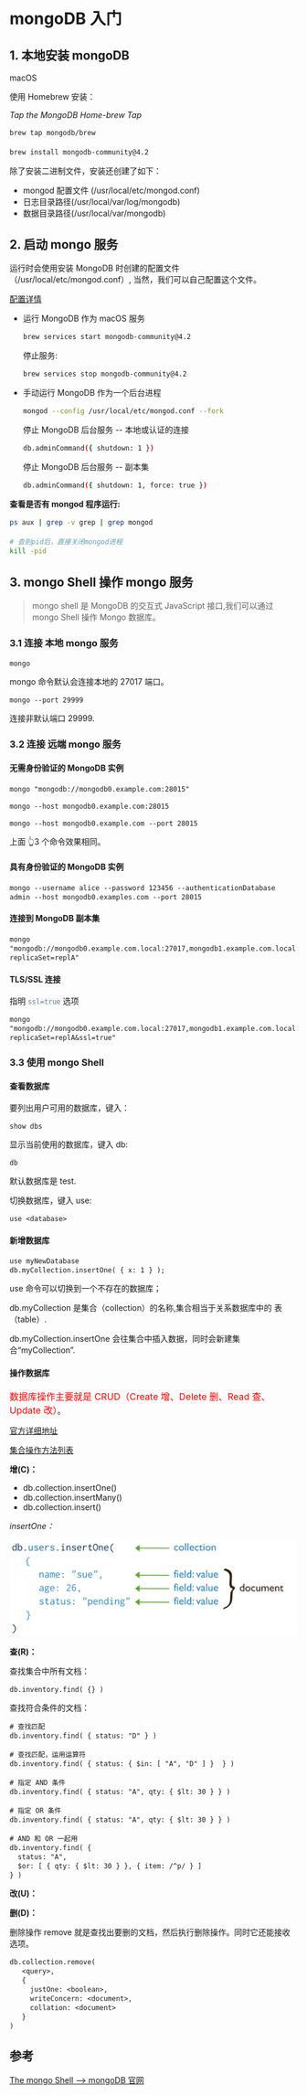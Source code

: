 # mongoDB 入门

## 1. 本地安装 mongoDB

macOS

使用 Homebrew 安装：

_Tap the MongoDB Home-brew Tap_

```bash
brew tap mongodb/brew

brew install mongodb-community@4.2
```

除了安装二进制文件，安装还创建了如下：

- mongod 配置文件 (/usr/local/etc/mongod.conf)
- 日志目录路径(/usr/local/var/log/mongodb)
- 数据目录路径(/usr/local/var/mongodb)

## 2. 启动 mongo 服务

运行时会使用安装 MongoDB 时创建的配置文件（/usr/local/etc/mongod.conf）, 当然，我们可以自己配置这个文件。

[配置详情](https://docs.mongodb.com/manual/reference/configuration-options/)

- 运行 MongoDB 作为 macOS 服务

  ```bash
  brew services start mongodb-community@4.2
  ```

  停止服务:

  ```bash
  brew services stop mongodb-community@4.2
  ```

- 手动运行 MongoDB 作为一个后台进程

  ```bash
  mongod --config /usr/local/etc/mongod.conf --fork
  ```

  停止 MongoDB 后台服务 -- 本地或认证的连接

  ```bash
  db.adminCommand({ shutdown: 1 })
  ```

  停止 MongoDB 后台服务 -- 副本集

  ```bash
  db.adminCommand({ shutdown: 1, force: true })
  ```

**查看是否有 mongod 程序运行:**

```bash
ps aux | grep -v grep | grep mongod

# 查到pid后，直接关闭mongod进程
kill -pid
```

## 3. mongo Shell 操作 mongo 服务

> mongo shell 是 MongoDB 的交互式 JavaScript 接口,我们可以通过 mongo Shell 操作 Mongo 数据库。

### 3.1 连接 本地 mongo 服务

```shell
mongo
```

mongo 命令默认会连接本地的 27017 端口。

```shell
mongo --port 29999
```

连接非默认端口 29999.

### 3.2 连接 远端 mongo 服务

#### 无需身份验证的 MongoDB 实例

```shell
mongo "mongodb://mongodb0.example.com:28015"
```

```shell
mongo --host mongodb0.example.com:28015
```

```shell
mongo --host mongodb0.example.com --port 28015
```

上面 👆3 个命令效果相同。

#### 具有身份验证的 MongoDB 实例

```shell
mongo --username alice --password 123456 --authenticationDatabase admin --host mongodb0.examples.com --port 28015
```

#### 连接到 MongoDB 副本集

```shell
mongo "mongodb://mongodb0.example.com.local:27017,mongodb1.example.com.local:27017,mongodb2.example.com.local:27017/?replicaSet=replA"
```

#### TLS/SSL 连接

指明 <code style="color: #708090; background-color: #F5F5F5;">ssl=true</code> 选项

```shell
mongo "mongodb://mongodb0.example.com.local:27017,mongodb1.example.com.local:27017,mongodb2.example.com.local:27017/?replicaSet=replA&ssl=true"
```

### 3.3 使用 mongo Shell

#### 查看数据库

要列出用户可用的数据库，键入：

```shell
show dbs
```

显示当前使用的数据库，键入 db:

```shell
db
```

默认数据库是 test.

切换数据库，键入 use<db>:

```shell
use <database>
```

#### 新增数据库

```shell
use myNewDatabase
db.myCollection.insertOne( { x: 1 } );
```

use 命令可以切换到一个不存在的数据库；

db.myCollection 是集合（collection）的名称,集合相当于关系数据库中的 表（table）.

db.myCollection.insertOne 会往集合中插入数据，同时会新建集合“myCollection”.

#### 操作数据库

<span style="color: #ff0000; font-size: 16px;">数据库操作主要就是 CRUD（Create 增、Delete 删、Read 查、Update 改）</span>。

[官方详细地址](https://docs.mongodb.com/v4.2/crud/)

[集合操作方法列表](https://docs.mongodb.com/v4.2/reference/method/js-collection/)

**增(C)：**

- db.collection.insertOne()
- db.collection.insertMany()
- db.collection.insert()

_insertOne：_

![mongo crud](../img/crud_mongodb.svg)

**查(R)：**

查找集合中所有文档：

```shell
db.inventory.find( {} )
```

查找符合条件的文档：

```shell
# 查找匹配
db.inventory.find( { status: "D" } )

# 查找匹配，运用运算符
db.inventory.find( { status: { $in: [ "A", "D" ] }  } )

# 指定 AND 条件
db.inventory.find( { status: "A", qty: { $lt: 30 } } )

# 指定 OR 条件
db.inventory.find( { status: "A", qty: { $lt: 30 } } )

# AND 和 OR 一起用
db.inventory.find( {
  status: "A",
  $or: [ { qty: { $lt: 30 } }, { item: /^p/ } ]
} )
```

**改(U)：**

**删(D)：**

删除操作 remove 就是查找出要删的文档，然后执行删除操作。同时它还能接收选项。

```shell
db.collection.remove(
   <query>,
   {
     justOne: <boolean>,
     writeConcern: <document>,
     collation: <document>
   }
)
```

## 参考

[The mongo Shell --> mongoDB 官网](https://docs.mongodb.com/v4.2/mongo/#working-with-the-mongo-shell)

